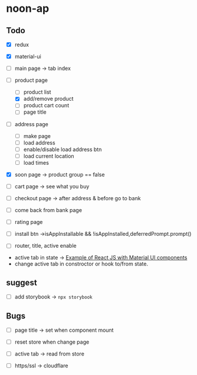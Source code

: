 # noon-ap

## Todo

- [x] redux
- [x] material-ui

- [ ] main page -> tab index
- [ ] product page
  - [ ] product list
  - [x] add/remove product
  - [ ] product cart count
  - [ ] page title
- [ ] address page
  - [ ] make page
  - [ ] load address
  - [ ] enable/disable load address btn
  - [ ] load current location
  - [ ] load times
- [x] soon page -> product group == false
- [ ] cart page -> see what you buy
- [ ] checkout page -> after address & before go to bank
- [ ] come back from bank page
- [ ] rating page

- [ ] install btn ->isAppInstallable && !isAppInstalled,deferredPrompt.prompt()
- [ ] router, title, active enable

- active tab in state -> [Example of React JS with Material UI components](https://www.golangprograms.com/example-of-react-js-with-material-ui-components.html)
- change active tab in constroctor or hook to/from state.

## suggest

- [ ] add storybook -> `npx storybook`

## Bugs

- [ ] page title -> set when component mount
- [ ] reset store when change page
- [ ] active tab -> read from store
- [ ] https/ssl -> cloudflare

